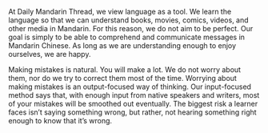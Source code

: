 At Daily Mandarin Thread, we view language as a tool. We learn the language so that we can understand books, movies, comics, videos, and other media in Mandarin. For this reason, we do not aim to be perfect. Our goal is simply to be able to comprehend and communicate messages in Mandarin Chinese. As long as we are understanding enough to enjoy ourselves, we are happy.

Making mistakes is natural. You will make a lot. We do not worry about them, nor do we try to correct them most of the time. Worrying about making mistakes is an output-focused way of thinking. Our input-focused method says that, with enough input from native speakers and writers, most of your mistakes will be smoothed out eventually. The biggest risk a learner faces isn’t saying something wrong, but rather, not hearing something right enough to know that it’s wrong.

